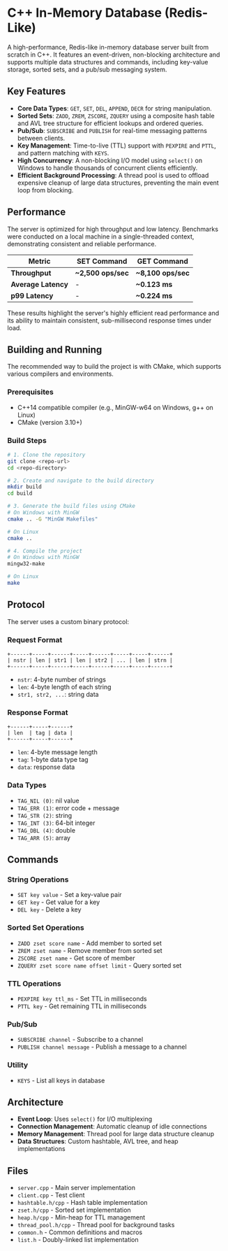 # C++ In-Memory Database (Redis-Like)

A high-performance, Redis-like in-memory database server built from scratch in C++. It features an event-driven, non-blocking architecture and supports multiple data structures and commands, including key-value storage, sorted sets, and a pub/sub messaging system.

## Key Features

* **Core Data Types**: `GET`, `SET`, `DEL`, `APPEND`, `DECR` for string manipulation.
* **Sorted Sets**: `ZADD`, `ZREM`, `ZSCORE`, `ZQUERY` using a composite hash table and AVL tree structure for efficient lookups and ordered queries.
* **Pub/Sub**: `SUBSCRIBE` and `PUBLISH` for real-time messaging patterns between clients.
* **Key Management**: Time-to-live (TTL) support with `PEXPIRE` and `PTTL`, and pattern matching with `KEYS`.
* **High Concurrency**: A non-blocking I/O model using `select()` on Windows to handle thousands of concurrent clients efficiently.
* **Efficient Background Processing**: A thread pool is used to offload expensive cleanup of large data structures, preventing the main event loop from blocking.

## Performance

The server is optimized for high throughput and low latency. Benchmarks were conducted on a local machine in a single-threaded context, demonstrating consistent and reliable performance.

| Metric              | SET Command         | GET Command         |
| ------------------- | ------------------- | ------------------- |
| **Throughput** | **~2,500 ops/sec** | **~8,100 ops/sec** |
| **Average Latency** | -                   | **~0.123 ms** |
| **p99 Latency** | -                   | **~0.224 ms** |

These results highlight the server's highly efficient read performance and its ability to maintain consistent, sub-millisecond response times under load.

## Building and Running

The recommended way to build the project is with CMake, which supports various compilers and environments.

### Prerequisites

* C++14 compatible compiler (e.g., MinGW-w64 on Windows, g++ on Linux)
* CMake (version 3.10+)

### Build Steps

```bash
# 1. Clone the repository
git clone <repo-url>
cd <repo-directory>

# 2. Create and navigate to the build directory
mkdir build
cd build

# 3. Generate the build files using CMake
# On Windows with MinGW
cmake .. -G "MinGW Makefiles"

# On Linux
cmake ..

# 4. Compile the project
# On Windows with MinGW
mingw32-make

# On Linux
make
```

## Protocol

The server uses a custom binary protocol:

### Request Format
```
+------+-----+------+-----+------+-----+-----+------+
| nstr | len | str1 | len | str2 | ... | len | strn |
+------+-----+------+-----+------+-----+-----+------+
```

- `nstr`: 4-byte number of strings
- `len`: 4-byte length of each string
- `str1, str2, ...`: string data

### Response Format
```
+------+-----+------+
| len  | tag | data |
+------+-----+------+
```

- `len`: 4-byte message length
- `tag`: 1-byte data type tag
- `data`: response data

### Data Types
- `TAG_NIL (0)`: nil value
- `TAG_ERR (1)`: error code + message
- `TAG_STR (2)`: string
- `TAG_INT (3)`: 64-bit integer
- `TAG_DBL (4)`: double
- `TAG_ARR (5)`: array

## Commands

### String Operations
- `SET key value` - Set a key-value pair
- `GET key` - Get value for a key
- `DEL key` - Delete a key

### Sorted Set Operations
- `ZADD zset score name` - Add member to sorted set
- `ZREM zset name` - Remove member from sorted set
- `ZSCORE zset name` - Get score of member
- `ZQUERY zset score name offset limit` - Query sorted set

### TTL Operations
- `PEXPIRE key ttl_ms` - Set TTL in milliseconds
- `PTTL key` - Get remaining TTL in milliseconds

### Pub/Sub
- `SUBSCRIBE channel` - Subscribe to a channel
- `PUBLISH channel message` - Publish a message to a channel

### Utility
- `KEYS` - List all keys in database

## Architecture

- **Event Loop**: Uses `select()` for I/O multiplexing
- **Connection Management**: Automatic cleanup of idle connections
- **Memory Management**: Thread pool for large data structure cleanup
- **Data Structures**: Custom hashtable, AVL tree, and heap implementations

## Files

- `server.cpp` - Main server implementation
- `client.cpp` - Test client
- `hashtable.h/cpp` - Hash table implementation
- `zset.h/cpp` - Sorted set implementation
- `heap.h/cpp` - Min-heap for TTL management
- `thread_pool.h/cpp` - Thread pool for background tasks
- `common.h` - Common definitions and macros
- `list.h` - Doubly-linked list implementation